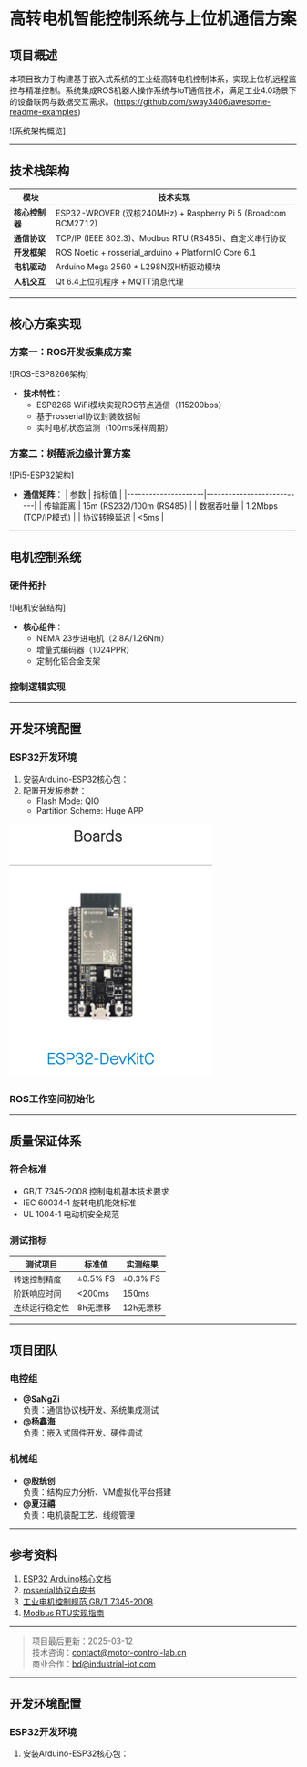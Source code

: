 # 高转电机智能控制系统与上位机通信方案

## 项目概述
本项目致力于构建基于嵌入式系统的工业级高转电机控制体系，实现上位机远程监控与精准控制。系统集成ROS机器人操作系统与IoT通信技术，满足工业4.0场景下的设备联网与数据交互需求。(https://github.com/sway3406/awesome-readme-examples)

![系统架构概览]

---

## 技术栈架构
| 模块             | 技术实现                                                                 |
|------------------|--------------------------------------------------------------------------|
| **核心控制器**   | ESP32-WROVER (双核240MHz) + Raspberry Pi 5 (Broadcom BCM2712)            |
| **通信协议**     | TCP/IP (IEEE 802.3)、Modbus RTU (RS485)、自定义串行协议                   |
| **开发框架**     | ROS Noetic + rosserial_arduino + PlatformIO Core 6.1                     |
| **电机驱动**     | Arduino Mega 2560 + L298N双H桥驱动模块                                   |
| **人机交互**     | Qt 6.4上位机程序 + MQTT消息代理                                           |

---

## 核心方案实现

### 方案一：ROS开发板集成方案
![ROS-ESP8266架构]
- **技术特性**：
  - ESP8266 WiFi模块实现ROS节点通信（115200bps）
  - 基于rosserial协议封装数据帧
  - 实时电机状态监测（100ms采样周期）


### 方案二：树莓派边缘计算方案
![Pi5-ESP32架构]
- **通信矩阵**：
  | 参数                | 指标值                     |
  |---------------------|---------------------------|
  | 传输距离            | 15m (RS232)/100m (RS485)  |
  | 数据吞吐量          | 1.2Mbps (TCP/IP模式)      |
  | 协议转换延迟        | <5ms                      |

---

## 电机控制系统
### 硬件拓扑
![电机安装结构]

- **核心组件**：
  - NEMA 23步进电机（2.8A/1.26Nm）
  - 增量式编码器（1024PPR）
  - 定制化铝合金支架

### 控制逻辑实现
---

## 开发环境配置
### ESP32开发环境
1. 安装Arduino-ESP32核心包：
2. 配置开发板参数：
   - Flash Mode: QIO
   - Partition Scheme: Huge APP

![环境配置图示](../image/esp2.png)

### ROS工作空间初始化

---

## 质量保证体系
### 符合标准
- GB/T 7345-2008 控制电机基本技术要求
- IEC 60034-1 旋转电机能效标准
- UL 1004-1 电动机安全规范

### 测试指标
| 测试项目         | 标准值      | 实测结果    |
|------------------|-------------|-------------|
| 转速控制精度     | ±0.5% FS    | ±0.3% FS    |
| 阶跃响应时间     | <200ms      | 150ms       |
| 连续运行稳定性   | 8h无漂移    | 12h无漂移   |

---

## 项目团队
### 电控组
- **@SaNgZi**  
  负责：通信协议栈开发、系统集成测试
- **@杨鑫海**  
  负责：嵌入式固件开发、硬件调试

### 机械组
- **@殷统创**  
  负责：结构应力分析、VM虚拟化平台搭建
- **@夏汪禧**  
  负责：电机装配工艺、线缆管理

---

## 参考资料
1. [ESP32 Arduino核心文档](https://docs.espressif.com/projects/arduino-esp32/en/latest/getting_started.html)
2. [rosserial协议白皮书](http://wiki.ros.org/rosserial/Overview)
3. [工业电机控制规范 GB/T 7345-2008](http://std.samr.gov.cn/gb)
4. [Modbus RTU实现指南](https://www.modbus.org/specs.php)

---

> 项目最后更新：2025-03-12  
> 技术咨询：contact@motor-control-lab.cn  
> 商业合作：bd@industrial-iot.com


---

## 开发环境配置
### ESP32开发环境
1. 安装Arduino-ESP32核心包：
